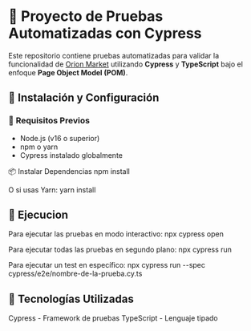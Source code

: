 # 🧪 Proyecto de Pruebas Automatizadas con Cypress

Este repositorio contiene pruebas automatizadas para validar la funcionalidad de [Orion Market](https://dev.market.orion.global/es/store/) utilizando **Cypress** y **TypeScript** bajo el enfoque **Page Object Model (POM)**.

## 📌 **Instalación y Configuración**

### 🔧 **Requisitos Previos**
- Node.js (v16 o superior)
- npm o yarn
- Cypress instalado globalmente

📦 Instalar Dependencias
npm install

O si usas Yarn:
yarn install

## 📌 **Ejecucion**

Para ejecutar las pruebas en modo interactivo:
npx cypress open

Para ejecutar todas las pruebas en segundo plano:
npx cypress run

Para ejecutar un test en específico:
npx cypress run --spec cypress/e2e/nombre-de-la-prueba.cy.ts


## 📌 **Tecnologías Utilizadas**
Cypress - Framework de pruebas
TypeScript - Lenguaje tipado
